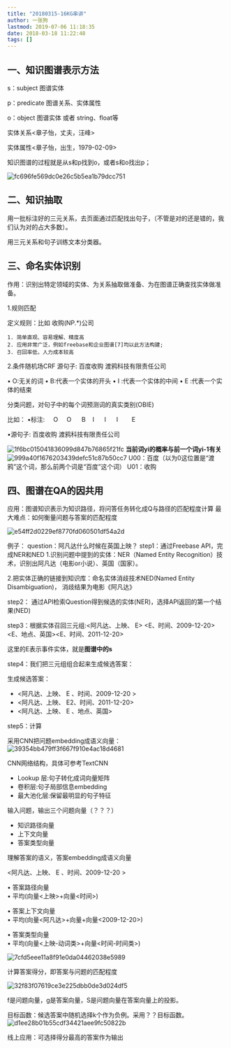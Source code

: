 ```yaml
---
title: "20180315-16KG串讲"
author: 一张狗
lastmod: 2019-07-06 11:18:35
date: 2018-03-18 11:22:48
tags: []
---
```




## 一、知识图谱表示方法

s：subject 图谱实体

p：predicate 图谱关系、实体属性

o：object 图谱实体 或者 string、float等

实体关系<章子怡，丈夫，汪峰>

实体属性<章子怡，出生，1979-02-09>

知识图谱的过程就是从s和p找到o，或者s和o找出p；

![fc696fe569dc0e26c5b5ea1b79dcc751](http://yizhanggou.top/imgs/2019/07/fc696fe569dc0e26c5b5ea1b79dcc751.jpeg)


## 二、知识抽取 

用一批标注好的三元关系，去页面通过匹配找出句子，（不管是对的还是错的，我们认为对的占大多数）。

用三元关系和句子训练文本分类器。


## 三、命名实体识别

作用：识别出特定领域的实体、为关系抽取做准备、为在图谱正确查找实体做准备。

1.规则匹配

定义规则：比如 收购(NP.*)公司

    1. 简单直观、容易理解、精度高
    2. 应用非常广泛，例如freebase和企业图谱[7]均以此方法构建;
    3. 召回率低，人力成本较高

2.条件随机场CRF
源句子: 百度收购 渡鸦科技有限责任公司

• O:无关的词
• B:代表一个实体的开头
• I :代表一个实体的中间
• E :代表一个实体的结束

分类问题，对句子中的每个词预测词的真实类别(OBIE)

比如：
•标注:     O     O      B    I      I      I        E

•源句子: 百度收购 渡鸦科技有限责任公司

![1f6bc015041836099d847b76865f21fc](http://yizhanggou.top/imgs/2019/07/1f6bc015041836099d847b76865f21fc.jpeg)
**当前词yi的概率与前一个词yi-1有关**
![999a40f1676203439defc51c87b50cc7](http://yizhanggou.top/imgs/2019/07/999a40f1676203439defc51c87b50cc7.png)
U00：百度（以为0这位置是“渡鸦”这个词，那么前两个词是“百度”这个词）
U01：收购
## 四、图谱在QA的因共用

应用：图谱知识表示为知识路径，将问答任务转化成Q与路径的匹配程度计算
最大难点：如何衡量问题与答案的匹配程度

![e54ff2d0229ef8770fd060501df54a2d](http://yizhanggou.top/imgs/2019/07/e54ff2d0229ef8770fd060501df54a2d.jpeg)

例子：
question：阿凡达什么时候在英国上映？
step1：通过Freebase API，完成NER和NED
1.识别问题中提到的实体：NER（Named Entity Recognition）技术，识别出阿凡达（电影or小说）、英国（国家）。

2.把实体正确的链接到知识库：命名实体消歧技术NED(Named Entity Disambiguation)，
消歧结果为电影《阿凡达》

step2：
通过API检索Question得到候选的实体(NER)，选择API返回的第一个结果(NED)

step3：根据实体召回三元组:<阿凡达、上映、 E> <E、时间、2009-12-20> <E、地点、英国><E、时间、2011-12-20>

这里的E表示事件实体，就是**图谱中的s**

step4：我们把三元组组合起来生成候选答案：

生成候选答案：

- <阿凡达、上映、 E 、时间、2009-12-20 >
- <阿凡达、上映、 E2、时间、2011-12-20>
- <阿凡达、上映、 E 、地点、英国>

step5：计算

采用CNN把问题embedding成语义向量：
![39354bb479ff3f667f910e4ac18d4681](http://yizhanggou.top/imgs/2019/07/39354bb479ff3f667f910e4ac18d4681.png)

CNN网络结构，具体可参考TextCNN

- Lookup 层:句子转化成词向量矩阵
- 卷积层:句子局部信息embedding
- 最大池化层:保留最明显的句子特征

输入问题，输出三个问题向量（？？？）

- 知识路径向量
- 上下文向量
- 答案类型向量

理解答案的语义，答案embedding成语义向量

<阿凡达、上映、 E 、时间、2009-12-20 >

• 答案路径向量  
 • 平均(向量<上映>+向量<时间>)

• 答案上下文向量  
 • 平均(向量<阿凡达>+向量<E>+向量<2009-12-20>)

• 答案类型向量  
 • 平均(向量<上映-动词类>+向量<时间-时间类>)

![7cfd5eee11a8f91e0da04462038e5989](http://yizhanggou.top/imgs/2019/07/7cfd5eee11a8f91e0da04462038e5989.png)

计算答案得分，即答案与问题的匹配程度

![32f83f07619ce3e225dbb0de3d024df5](http://yizhanggou.top/imgs/2019/07/32f83f07619ce3e225dbb0de3d024df5.png)

f是问题向量，g是答案向量，S是问题向量在答案向量上的投影。

目标函数：候选答案中随机选择k个作为负例。采用？？目标函数。
![d1ee28b01b55cdf34421aee9fc50822b](http://yizhanggou.top/imgs/2019/07/d1ee28b01b55cdf34421aee9fc50822b.png)

线上应用：可选择得分最高的答案作为输出


